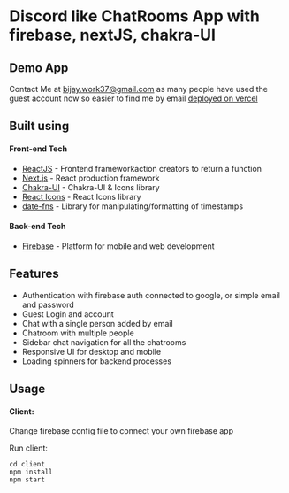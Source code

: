 # Discord like ChatRooms App with firebase, nextJS, chakra-UI

## Demo App
Contact Me at bijay.work37@gmail.com as many people have used the guest account now so easier to find me by email
[deployed on vercel](https://firebase-chatrooms.vercel.app/)

## Built using

#### Front-end Tech

- [ReactJS](https://reactjs.org/) - Frontend frameworkaction creators to return a function
- [Next.js](https://nextjs.org/) - React production framework
- [Chakra-UI](https://chakra-ui.com/) - Chakra-UI & Icons library
- [React Icons](https://react-icons.github.io/react-icons/) - React Icons library
- [date-fns](https://date-fns.org/) - Library for manipulating/formatting of timestamps

#### Back-end Tech

- [Firebase](https://firebase.google.com/) - Platform for mobile and web development

## Features

-	Authentication with firebase auth connected to google, or simple email and password
- Guest Login and account
- Chat with a single person added by email
- Chatroom with multiple people
- Sidebar chat navigation for all the chatrooms
-	Responsive UI for desktop and mobile
-	Loading spinners for backend processes

## Usage

#### Client:
Change firebase config file to connect your own firebase app

Run client:

```
cd client
npm install
npm start
```

